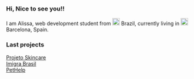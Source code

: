 ### Hi, Nice to see you!!

I am Alissa, web development student from <img width="20" alt="image" src="https://github.com/alissacn/alissacn/assets/93337008/0239fb68-fcc3-4593-9e2d-44f9a19b8be8"> Brazil, currently living in <img width="20" alt="image" src="https://github.com/alissacn/alissacn/assets/93337008/3eed12c7-18c3-487b-b377-a265a763ca2a">  Barcelona, Spain.


### Last projects
[Projeto Skincare](https://github.com/ICEI-PUC-Minas-PMV-ADS/pmv-ads-2023-2-e2-proj-int-t4-projeto-skincare)   <br>
[Imigra Brasil](https://github.com/ICEI-PUC-Minas-PMV-ADS/pmv-ads-2023-1-e1-proj-web-t1-projeto-imigrante) <br>
[PetHelp](https://github.com/pethelp-website/final-project-pethelp)

 


 


